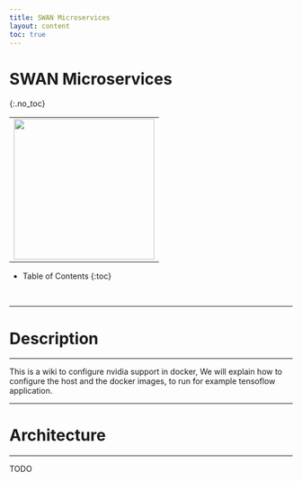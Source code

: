 ```yaml
---
title: SWAN Microservices
layout: content
toc: true
---
```


# SWAN Microservices

{:.no_toc}

<table style="width:100%">
  <tr>
    <td colspan="2" style="text-align:center"><img src="{{ site.baseurl }}/img/logo_swan_letters.png" style="width:250px"/></td>
    <!-- <td style="text-align:center"><img src="{{ site.baseurl }}/img/nvidiacuda.png" style="width:250px" /></td> -->
  </tr>
</table>

* Table of Contents
{:toc}
<br>


-----------
# Description
-----------
This is a wiki to configure nvidia support in docker, We will explain how to configure the host and the docker images, to run for example tensoflow application.

-----------
# Architecture
-----------
TODO

